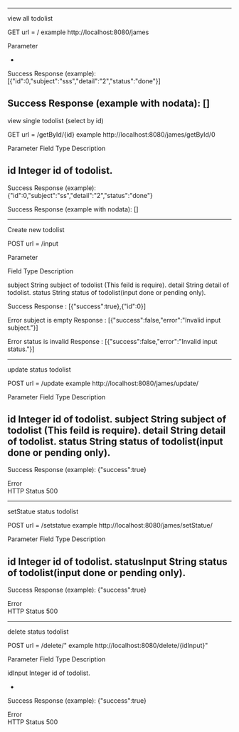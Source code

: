 --------------------------------------------------

view all todolist

GET
url = /
example http://localhost:8080/james 

Parameter

-

Success 
Response  (example):
[{"id":0,"subject":"sss","detail":"2","status":"done"}]

Success 
Response  (example with nodata):
[]
---------------------------------------------------

view single todolist (select by id)

GET
url = /getById/{id}
example http://localhost:8080/james/getById/0 

Parameter
Field	Type		Description

id		Integer		id of todolist.	
-

Success 
Response  (example):
{"id":0,"subject":"ss","detail":"2","status":"done"}

Success 
Response  (example with nodata):
[]
	
---------------------------------------------------

Create new todolist

POST
url = /input
 

Parameter

Field	Type	Description

subject	String	subject of todolist (This feild is require).
detail	String 	detail of todolist.
status  String 	status of todolist(input done or pending only).

Success 
Response  :
[{"success":true},{"id":0}]

Error 
subject is empty
Response  :
[{"success":false,"error":"Invalid input subject."}]

Error 
status is invalid
Response  :
[{"success":false,"error":"Invalid input status."}]


---------------------------------------------------

update status todolist  

POST
url = /update
example http://localhost:8080/james/update/

Parameter
Field	Type		Description

id		Integer		id of todolist.	
subject	String		subject of todolist (This feild is require).
detail	String 		detail of todolist.
status  String 		status of todolist(input done or pending only).
-

Success 
Response  (example):
{"success":true}

Error  
HTTP Status 500
	 	
 ---------------------------------------------------

setStatue status todolist  

POST
url = /setstatue
example http://localhost:8080/james/setStatue/

Parameter
Field	Type		Description

id		Integer		id of todolist.	
statusInput  String 		status of todolist(input done or pending only).
-

Success 
Response  (example):
{"success":true}

Error  
HTTP Status 500

---------------------------------------------------

delete status todolist  

POST
url = /delete/"
example http://localhost:8080/delete/{idInput}"

Parameter
Field	Type		Description

idInput		Integer		id of todolist.	
 
-

Success 
Response  (example):
{"success":true}

Error  
HTTP Status 500